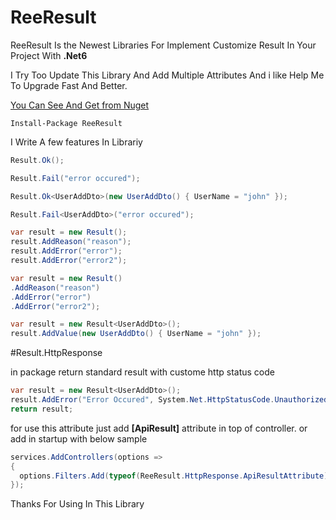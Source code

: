 # ReeResult


ReeResult Is the Newest Libraries For Implement Customize Result In Your Project With **.Net6**

I Try Too Update This Library And Add Multiple Attributes And i like Help Me To Upgrade Fast And Better.

[You Can See And Get from Nuget](https://www.nuget.org/packages/ReeResult "You Can See And Get from Nuget")

`Install-Package ReeResult`




I Write A few features In Librariy




```csharp
Result.Ok();
```

 ```csharp
Result.Fail("error occured");
```



```csharp
Result.Ok<UserAddDto>(new UserAddDto() { UserName = "john" });
```

```csharp
Result.Fail<UserAddDto>("error occured");
```


```csharp
var result = new Result();
result.AddReason("reason");
result.AddError("error");
result.AddError("error2");
```

```csharp
var result = new Result()
.AddReason("reason")
.AddError("error")
.AddError("error2");
```

```csharp
var result = new Result<UserAddDto>();
result.AddValue(new UserAddDto() { UserName = "john" });
```

#Result.HttpResponse

in package return standard result with custome http status code

```csharp
var result = new Result<UserAddDto>();
result.AddError("Error Occured", System.Net.HttpStatusCode.Unauthorized);
return result;
```
for use this attribute just add  **[ApiResult]** attribute in top of controller.
 or add in startup with below sample
 
 ```csharp
services.AddControllers(options =>
 {
   options.Filters.Add(typeof(ReeResult.HttpResponse.ApiResultAttribute));
});
```


Thanks For Using In This Library
